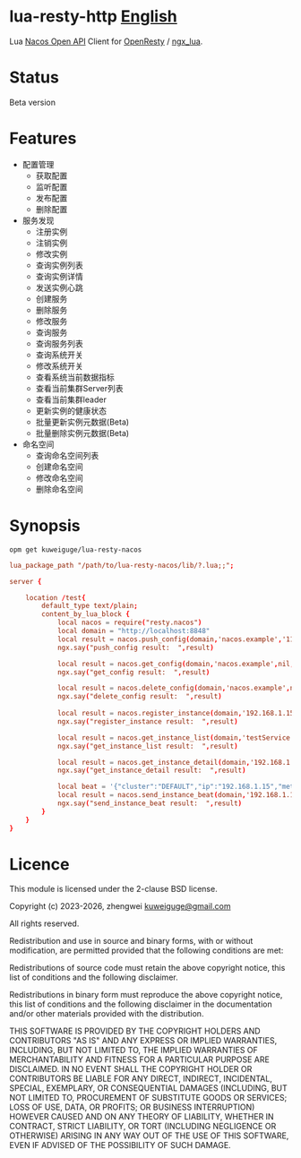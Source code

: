 # lua-resty-http [English](https://github.com/kuweiguge/lua-resty-nacos/blob/main/README.markdown)
Lua [Nacos Open API](https://nacos.io/zh-cn/docs/open-api.html) Client for [OpenResty](http://openresty.org/en/) / [ngx_lua](https://github.com/openresty/lua-nginx-module).

# Status
Beta version

# Features
- 配置管理
    - 获取配置
    - 监听配置
    - 发布配置
    - 删除配置
- 服务发现
    - 注册实例
    - 注销实例
    - 修改实例
    - 查询实例列表
    - 查询实例详情
    - 发送实例心跳
    - 创建服务
    - 删除服务
    - 修改服务
    - 查询服务
    - 查询服务列表
    - 查询系统开关
    - 修改系统开关
    - 查看系统当前数据指标
    - 查看当前集群Server列表
    - 查看当前集群leader
    - 更新实例的健康状态
    - 批量更新实例元数据(Beta)
    - 批量删除实例元数据(Beta)
- 命名空间
    - 查询命名空间列表
    - 创建命名空间
    - 修改命名空间
    - 删除命名空间
# Synopsis
```shell
opm get kuweiguge/lua-resty-nacos
```


```conf
lua_package_path "/path/to/lua-resty-nacos/lib/?.lua;;";

server {

    location /test{
        default_type text/plain;
        content_by_lua_block {
            local nacos = require("resty.nacos")
            local domain = "http://localhost:8848"
            local result = nacos.push_config(domain,'nacos.example','111',nil,nil,nil)
            ngx.say("push_config result:  ",result)

            local result = nacos.get_config(domain,'nacos.example',nil,nil)
            ngx.say("get_config result:  ",result)

            local result = nacos.delete_config(domain,'nacos.example',nil,nil)
            ngx.say("delete_config result:  ",result)
            
            local result = nacos.register_instance(domain,'192.168.1.15',9028,'testService',nil,nil,nil,nil,nil,nil,nil,nil)
            ngx.say("register_instance result:  ",result)

            local result = nacos.get_instance_list(domain,'testService',nil,nil,nil,nil)
            ngx.say("get_instance_list result:  ",result)

            local result = nacos.get_instance_detail(domain,'192.168.1.15',9028,'testService',nil,nil,nil,nil)
            ngx.say("get_instance_detail result:  ",result)

            local beat = '{"cluster":"DEFAULT","ip":"192.168.1.15","metadata":{},"port":9028,"scheduled":true,"serviceName":"testService","weight":1}'
            local result = nacos.send_instance_beat(domain,'192.168.1.15',9028,'testService',beat,nil,nil,nil,nil)
            ngx.say("send_instance_beat result:  ",result)
        }
    }
}
```
# Licence
This module is licensed under the 2-clause BSD license.

Copyright (c) 2023-2026,  zhengwei kuweiguge@gmail.com

All rights reserved.

Redistribution and use in source and binary forms, with or without modification, are permitted provided that the following conditions are met:

Redistributions of source code must retain the above copyright notice, this list of conditions and the following disclaimer.

Redistributions in binary form must reproduce the above copyright notice, this list of conditions and the following disclaimer in the documentation and/or other materials provided with the distribution.

THIS SOFTWARE IS PROVIDED BY THE COPYRIGHT HOLDERS AND CONTRIBUTORS "AS IS" AND ANY EXPRESS OR IMPLIED WARRANTIES, INCLUDING, BUT NOT LIMITED TO, THE IMPLIED WARRANTIES OF MERCHANTABILITY AND FITNESS FOR A PARTICULAR PURPOSE ARE DISCLAIMED. IN NO EVENT SHALL THE COPYRIGHT HOLDER OR CONTRIBUTORS BE LIABLE FOR ANY DIRECT, INDIRECT, INCIDENTAL, SPECIAL, EXEMPLARY, OR CONSEQUENTIAL DAMAGES (INCLUDING, BUT NOT LIMITED TO, PROCUREMENT OF SUBSTITUTE GOODS OR SERVICES; LOSS OF USE, DATA, OR PROFITS; OR BUSINESS INTERRUPTION) HOWEVER CAUSED AND ON ANY THEORY OF LIABILITY, WHETHER IN CONTRACT, STRICT LIABILITY, OR TORT (INCLUDING NEGLIGENCE OR OTHERWISE) ARISING IN ANY WAY OUT OF THE USE OF THIS SOFTWARE, EVEN IF ADVISED OF THE POSSIBILITY OF SUCH DAMAGE.